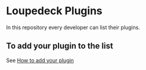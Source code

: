 # Loupedeck Plugins
In this repository every developer can list their plugins.

## To add your plugin to the list
See [How to add your plugin](developers.md)